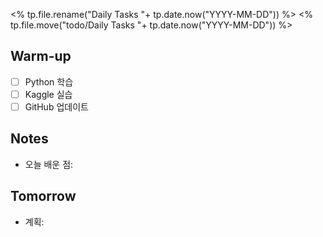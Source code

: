 <% tp.file.rename("Daily Tasks "+ tp.date.now("YYYY-MM-DD")) %>
<% tp.file.move("todo/Daily Tasks "+ tp.date.now("YYYY-MM-DD")) %>
## Warm-up
- [ ] Python 학습
- [ ] Kaggle 실습
- [ ] GitHub 업데이트

## Notes
- 오늘 배운 점:

## Tomorrow
- 계획: